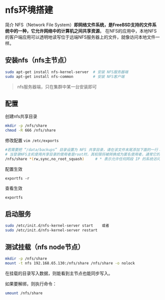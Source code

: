 # nfs环境搭建

简介 NFS（Network File System）**即网络文件系统，是FreeBSD支持的文件系统中的一种，它允许网络中的计算机之间共享资源**。 在NFS的应用中，本地NFS的客户端应用可以透明地读写位于远端NFS服务器上的文件，就像访问本地文件一样。

## 安装nfs（nfs主节点）

```bash
sudo apt-get install nfs-kernel-server  # 安装 NFS服务器端
sudo apt-get install nfs-common         # 安装 NFS客户端
```

> nfs服务器端，只在集群中某一台安装即可

## 配置

创建nfs共享目录

```bash
mkdir -p /nfs/share
chmod -R 666 /nfs/share
```

修改配置 `vim /etc/exports`

```bash
#若需要把 “/data/backups” 目录设置为 NFS 共享目录，请在该文件末尾添加下面的一行：
# 当登录NFS主机使用共享目录的使用者是root时，其权限将被转换成为匿名使用者，通常它的UID与GID都会变成nobody身份,添加no_root_squash参数，确保root账户能用
/nfs/share *(rw,sync,no_root_squash)     # * 表示允许任何网段 IP 的系统访问该 NFS 目录
```

配置生效
```
exportfs -r
```

查看生效

```bash
exportfs
```

## 启动服务

```bash
sudo /etc/init.d/nfs-kernel-server start    或者  
sudo /etc/init.d/nfs-kernel-server restart
```

## 测试挂载（nfs node节点）

```bash
mkdir -p /nfs/share
mount -t nfs 192.168.65.130:/nfs/share /nfs/share -o nolock
```

在挂载的目录写入数据，则能看到主节点也能同步写入。

如果要解绑，则执行命令：

```bash
umount /nfs/share
```